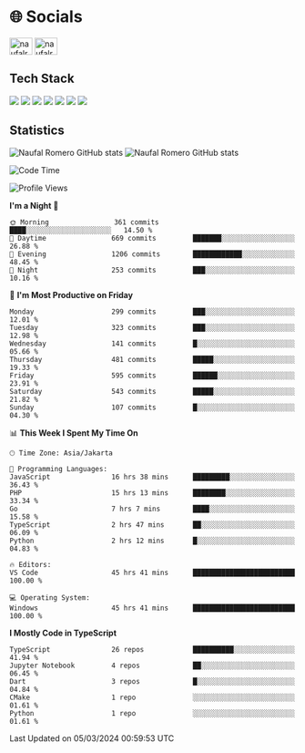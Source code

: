 <h1 align="">🌐 Socials</h1>
<p align="left">
<a href="https://linkedin.com/in/naufal-romero-putra-pratama-9ab816177/" target="blank"><img align="center" src="https://raw.githubusercontent.com/rahuldkjain/github-profile-readme-generator/master/src/images/icons/Social/linked-in-alt.svg" alt="naufalromero" height="30" width="40" /></a>
<a href="https://instagram.com/naufalromero" target="blank"><img align="center" src="https://raw.githubusercontent.com/rahuldkjain/github-profile-readme-generator/master/src/images/icons/Social/instagram.svg" alt="naufalromero" height="30" width="40" /></a>
</p>


<h2 align="">Tech Stack</h2>
<div align="">
  <img src="https://img.shields.io/badge/next.js-000000?style=for-the-badge&logo=nextdotjs&logoColor=white"/>
 <img src="https://img.shields.io/badge/typescript-%23007ACC.svg?style=for-the-badge&logo=typescript&logoColor=white"/>
 <img src="https://img.shields.io/badge/react-%2320232a.svg?style=for-the-badge&logo=react&logoColor=%2361DAFB"/>
 <img src="https://img.shields.io/badge/tailwindcss-%2338B2AC.svg?style=for-the-badge&logo=tailwind-css&logoColor=white"/>
 <img src="https://img.shields.io/badge/Prisma-3982CE?style=for-the-badge&logo=Prisma&logoColor=white"/>
 <img src="https://img.shields.io/badge/javascript-%23323330.svg?style=for-the-badge&logo=javascript&logoColor=%23F7DF1E"/>
 <img src="https://img.shields.io/badge/java-%23ED8B00.svg?style=for-the-badge&logo=openjdk&logoColor=white"/>
</div>


<h2 align="">Statistics</h2>
<div align="">
<img src="https://github-readme-stats-xi-nine-74.vercel.app/api?username=romves&show_icons=true&theme=tokyonight&include_all_commits=true&count_private=true" alt="Naufal Romero GitHub stats"/>
<img src="https://github-readme-stats-xi-nine-74.vercel.app/api/top-langs/?username=romves&theme=tokyonight&hide_border=false&include_all_commits=true&count_private=true&layout=compact" alt="Naufal Romero GitHub stats"/>
</div>

<!--START_SECTION:waka-->
![Code Time](http://img.shields.io/badge/Code%20Time-812%20hrs%2038%20mins-blue)

![Profile Views](http://img.shields.io/badge/Profile%20Views-16-blue)

**I'm a Night 🦉** 

```text
🌞 Morning                361 commits         ████░░░░░░░░░░░░░░░░░░░░░   14.50 % 
🌆 Daytime                669 commits         ███████░░░░░░░░░░░░░░░░░░   26.88 % 
🌃 Evening                1206 commits        ████████████░░░░░░░░░░░░░   48.45 % 
🌙 Night                  253 commits         ███░░░░░░░░░░░░░░░░░░░░░░   10.16 % 
```
📅 **I'm Most Productive on Friday** 

```text
Monday                   299 commits         ███░░░░░░░░░░░░░░░░░░░░░░   12.01 % 
Tuesday                  323 commits         ███░░░░░░░░░░░░░░░░░░░░░░   12.98 % 
Wednesday                141 commits         █░░░░░░░░░░░░░░░░░░░░░░░░   05.66 % 
Thursday                 481 commits         █████░░░░░░░░░░░░░░░░░░░░   19.33 % 
Friday                   595 commits         ██████░░░░░░░░░░░░░░░░░░░   23.91 % 
Saturday                 543 commits         █████░░░░░░░░░░░░░░░░░░░░   21.82 % 
Sunday                   107 commits         █░░░░░░░░░░░░░░░░░░░░░░░░   04.30 % 
```


📊 **This Week I Spent My Time On** 

```text
🕑︎ Time Zone: Asia/Jakarta

💬 Programming Languages: 
JavaScript               16 hrs 38 mins      █████████░░░░░░░░░░░░░░░░   36.43 % 
PHP                      15 hrs 13 mins      ████████░░░░░░░░░░░░░░░░░   33.34 % 
Go                       7 hrs 7 mins        ████░░░░░░░░░░░░░░░░░░░░░   15.58 % 
TypeScript               2 hrs 47 mins       ██░░░░░░░░░░░░░░░░░░░░░░░   06.09 % 
Python                   2 hrs 12 mins       █░░░░░░░░░░░░░░░░░░░░░░░░   04.83 % 

🔥 Editors: 
VS Code                  45 hrs 41 mins      █████████████████████████   100.00 % 

💻 Operating System: 
Windows                  45 hrs 41 mins      █████████████████████████   100.00 % 
```

**I Mostly Code in TypeScript** 

```text
TypeScript               26 repos            ██████████░░░░░░░░░░░░░░░   41.94 % 
Jupyter Notebook         4 repos             ██░░░░░░░░░░░░░░░░░░░░░░░   06.45 % 
Dart                     3 repos             █░░░░░░░░░░░░░░░░░░░░░░░░   04.84 % 
CMake                    1 repo              ░░░░░░░░░░░░░░░░░░░░░░░░░   01.61 % 
Python                   1 repo              ░░░░░░░░░░░░░░░░░░░░░░░░░   01.61 % 
```




 Last Updated on 05/03/2024 00:59:53 UTC
<!--END_SECTION:waka-->
